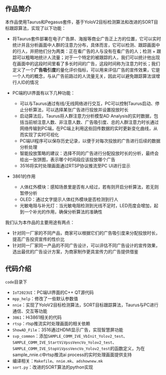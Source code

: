 ## 作品简介

本作品使用Taurus和Pegasus套件，基于YoloV2目标检测算法和改进的SORT目标跟踪算法，实现了以下功能：

- 将Taurus套件部署在电子广告屏、海报等商业广告正上方的位置，它可以实时统计并且分析画面中人群的注意力分布，具体而言，它可以检测、跟踪画面中的行人，并把他们分为两类：正在看广告的人与没有在看广告的人；检测 + 跟踪可以粗略地统计人流量；对于一个特定的被跟踪的人，我们可以统计他出现在画面中的这段时间里看了多长时间的广告，这段时间称为注意力时长；我们定义了一个**广告吸引度**的量化评价指标，可以用来评估广告的宣传效果，它是一个人均的概念，与从广告前路过的人流量无关，因此可以避免跟踪算法误增行人ID的情况
- PC端的UI界面有以下几种功能：
  - 可以与Taurus通过有线/无线网络进行交互，PC可以控制Taurus启动、停止分析算法，可以选择某张广告进行投放并设置投放时长
  - 启动算法后，Taurus将人群注意力分析模型AD Analysis的实时数据，包括当前帧注意人数、非注意人数、广告吸引度、总的人群注意力时长通过网络传输到PC端，在PC端上利用这些回传数据的实时更新变化曲线，从而实现了实时可视化
  - PC端UI程序可以保存历史记录，以便于对每次投放的广告进行后续的数据分析处理
  - 智能投放策略的建议：选择不同的广告进行分配投放时长的分析，最终会给出一张饼图，表示哪个时间段应该投放哪个广告
  - 3516将实时处理画面通过RTSP协议推流至PC UI进行显示

- 3861的作用
  - 人体红外模块：感知场景里是否有人经过，若有则开启分析算法，若无则暂停分析
  - OLED：通过文字提示人体红外模块是否检测到行人
  - 光敏电阻与补光灯：当光敏电阻检测到光线不足时，LED亮度会增加，起到一个补光的作用，确保分析算法的准确性




我们认为本作品的主要用途有两点：

- 针对同一厂家的不同产品，商家可以根据它们的广告吸引度来分配投放时长，提高广告投资宣传的性价比
- 针对同一厂家同一产品的不同广告设计，可以评估不同广告设计的宣传效果，选出最优的广告设计方案，为商家制作更具宣传力的广告提供借鉴



## 代码介绍

`code`目录下

- `IoT2023UI`：PC端UI界面的C++ QT源代码
- `mpp_help`：修改了一些默认参数值
- `nnie`：实现了YoloV2目标检测算法，SORT目标跟踪算法，Taurus与PC进行通信、交互等功能
- `3861`：Hi3861相关的代码
- `rtsp`：rtsp推流实时处理画面的相关依赖
- `ShowAD_File`：3516通过HDMI显示广告，实现智慧屏功能
- `svp_common`：添加`SAMPLE_COMM_IVE_VbInit_Yolov2_test`、`SAMPLE_COMM_IVE_StartViVpssVencVo_Yolov2_test`、`SAMPLE_COMM_IVE_StopViVpssVencVo_Yolov2_test`的函数定义，为在sample_nnie.c中rtsp推流ai process的实时处理画面提供支持
- 编译相关：`Makefile`、`nnie.mk`、`adshownew.mk`
- `sort.py`：改进的SORT算法的python实现


